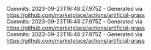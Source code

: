 Commits: 2023-09-23T16:48:27.975Z - Generated via https://github.com/marketplace/actions/artificial-grass
<br>
Commits: 2023-09-23T16:48:27.975Z - Generated via https://github.com/marketplace/actions/artificial-grass
<br>
Commits: 2023-09-23T16:48:27.975Z - Generated via https://github.com/marketplace/actions/artificial-grass
<br>

